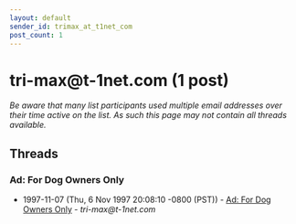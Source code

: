 ```yaml
---
layout: default
sender_id: trimax_at_t1net_com
post_count: 1
---
```


# tri-max<span>@</span>t-1net.com (1 post)

_Be aware that many list participants used multiple email addresses over their time active on the list. As such this page may not contain all threads available._

## Threads

### Ad: For Dog Owners Only
+ 1997-11-07 (Thu, 6 Nov 1997 20:08:10 -0800 (PST)) - [Ad: For Dog Owners Only](/archive/1997/11/05fd9c3fd5975702ab2b6effa491c4ce547a2be640faf9802bcdc3f8fdbc6a2a) - _tri-max@t-1net.com_

